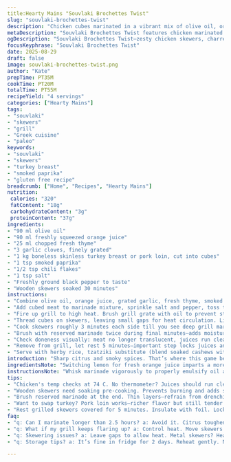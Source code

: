 ```yaml
---
title:Hearty Mains "Souvlaki Brochettes Twist"
slug: "souvlaki-brochettes-twist"
description: "Chicken cubes marinated in a vibrant mix of olive oil, orange juice, fresh thyme, and garlic, skewered and grilled over high heat until edges crisp up and juices seal in. The marinade includes a touch of smoked paprika and chili flakes for a subtle smoky heat. Served with charred pita, herbed rice, and a cooling cucumber-yogurt sauce. Dairy and gluten free with flexible meat options like pork loin or turkey breast."
metaDescription: "Souvlaki Brochettes Twist features chicken marinated in orange juice, grilled perfectly with charred pita and herbed rice. Flavorful and gluten free."
ogDescription: "Souvlaki Brochettes Twist—zesty chicken skewers, charred pita, herbed rice. An explosion of flavors, all gluten and dairy free!"
focusKeyphrase: "Souvlaki Brochettes Twist"
date: 2025-08-29
draft: false
image: souvlaki-brochettes-twist.png
author: "Kate"
prepTime: PT35M
cookTime: PT20M
totalTime: PT55M
recipeYield: "4 servings"
categories: ["Hearty Mains"]
tags:
- "souvlaki"
- "skewers"
- "grill"
- "Greek cuisine"
- "paleo"
keywords:
- "souvlaki"
- "skewers"
- "turkey breast"
- "smoked paprika"
- "gluten free recipe"
breadcrumb: ["Home", "Recipes", "Hearty Mains"]
nutrition: 
 calories: "320"
 fatContent: "18g"
 carbohydrateContent: "3g"
 proteinContent: "37g"
ingredients:
- "90 ml olive oil"
- "90 ml freshly squeezed orange juice"
- "25 ml chopped fresh thyme"
- "3 garlic cloves, finely grated"
- "1 kg boneless skinless turkey breast or pork loin, cut into cubes"
- "1 tsp smoked paprika"
- "1/2 tsp chili flakes"
- "1 tsp salt"
- "Freshly ground black pepper to taste"
- "Wooden skewers soaked 30 minutes"
instructions:
- "Combine olive oil, orange juice, grated garlic, fresh thyme, smoked paprika, chili flakes in a large bowl. Whisk vigorously until emulsified. Keep some marinade aside—around 60 ml; stash in fridge."
- "Add cubed meat to marinade mixture, sprinkle salt and pepper, toss thoroughly to coat every surface. Cover tightly, chill for 1.5 to 2.5 hours. Don’t marinate longer - citrus acid can toughen meat."
- "Fire up grill to high heat. Brush grill grate with oil to prevent sticking; best done just before cooking to avoid smoke flare-ups."
- "Thread cubes on skewers, leaving small gaps for heat circulation. Listen for sizzle when placed on grill—that’s the Maillard reaction starting."
- "Cook skewers roughly 3 minutes each side till you see deep grill marks, edges caramelizing. Flip frequently in last 8 minutes so meat cooks evenly—don’t overcrawl or drying will set in. Reduce heat to medium early, manage flare-ups."
- "Brush with reserved marinade twice during final minutes—adds moisture and builds layers of flavor. Avoid drenching; splash is key, not soaking."
- "Check doneness visually: meat no longer translucent, juices run clear, slight resistance when poked—firm but springy. Internal temp near 74 Celsius if using thermometer."
- "Remove from grill, let rest 5 minutes—important step locks juices and firms texture."
- "Serve with herby rice, tzatziki substitute (blend soaked cashews with cucumber, garlic, lemon), and grilled pita or flatbread. Citrus brightness cuts fat, spicy smoke warms the palate."
introduction: "Sharp citrus and smoky spices. That’s where this game begins. Forget heavy lemon—orange juice adds subtle sweetness, balances fire of chili flakes. Thyme, not oregano, freshens but in an earthier way. Marinate just enough to tenderize, never drown. Toss meat in marinade, keep it cold; heat is enemy until grill time. Metal or soaked wooden skewers hold shape, prevent flare-ups. Sizzle speaks through the smoke and flare—not just time, but sound tells when flipping. Be vigilant, tailor your grill temp, and watch meat transition from soft pink to firm ivory with appetizing grill marks. Brush on reserved marinade towards the end, builds glossy finish, amps flavor. Serve it up with charred pita and something cool. No cream? No problem. Cashews blended with cucumber replaces creamy, keeping texture moist but light. The flavors punch, balance, and complement without fuss or fillers."
ingredientsNote: "Switching lemon for fresh orange juice imparts a more complex, sweet acidity—gentler on poultry, less bite. Thyme replaces dried oregano for a greener, fresh herb note that mingles better with smoked paprika and chili flakes. Smoked paprika infuses subtle warmth and depth, replacing blandness silent oregano sometimes leaves behind. Chili flakes add nuanced heat. Salt is crucial; don’t cut corners. Proper salt penetration enhances tenderness and flavor. Garlic grated fine releases more juice, giving deeper aroma. Wood or metal skewers? Metal heats faster but wooden skewers soaked prevent burning and impart mild woodsy aroma. Always soak at least 30 minutes. Oil your grill well—prevents sticking. Any lean white meat works—turkey is a lighter alternative that holds marinade well; pork adds richness."
instructionsNote: "Whisk marinade vigorously to properly emulsify oil and citrus, ensuring full coating. Reserve part of marinade before adding meat to glaze later—marinade with raw meat can’t be reused unless heated. Marinate in fridge 1.5 to 2.5 hours max to avoid acidic breakdown toughening protein. Preheat grill thoroughly; cold grills cause sticking and uneven sears. Skip mega high flames after initial sear—reduce to medium to avoid charring. Flip skewers every 2 to 3 minutes. Listen for audible sizzle—indicator of crust forming. Visuals trump timer here. Moisture on surface evaporates, meat firms, color deepens—but avoid overcooking, which dries meat. Brush reserved marinade twice during last 4 minutes, applying in thin layers—creates glossy surface, infuses pockets of flavor without dripping into flames. Rest rest rest. Always rest grilled meats 5 to 7 minutes loosely tented with foil. Locks juices, finalizes texture. Skewers can stay hot after resting, so not a rush to serve immediately but don’t let cool completely."
tips:
- "Chicken's temp checks at 74 C. No thermometer? Juices should run clear. Color changes from pink to ivory. Brown crust = seared goodness. Got flare-ups? Move skewers away. Check every 2-3 minutes with audible sizzle."
- "Wooden skewers need soaking pre-cooking. Prevents burning and adds subtle aroma. Metal? More durable but watch heat distribution. Marinate max 2.5 hours. Longer? Meat toughens. Salt helps flavor and keeps moisture—don’t skimp."
- "Brush reserved marinade at the end. Thin layers—refrain from drenching. Creates glaze and boosts flavor. If meat appears dry, flip and brush lightly, keep cooking. Avoid overcooking. Watch grill heat closely; control it."
- "Want to swap turkey? Pork loin works—richer flavor but still tender. Orange juice is milder than lemon. Adds sweetness too. Fresh thyme—not oregano—flavors change but stickiness? Add less oil—it’s about balance."
- "Rest grilled skewers covered for 5 minutes. Insulate with foil. Locks in juices, firms meat. Skewers still warm. Don't rush serving. Remove from skewer for easier dining—slicing adds texture contrast."
faq:
- "q: Can I marinate longer than 2.5 hours? a: Avoid it. Citrus toughens protein. Stick to max time. Better taste from shorter marination."
- "q: What if my grill keeps flaring up? a: Control heat. Move skewers to cooler areas. Avoid charring. Brush with oil prior. Adjust temp mid-cook."
- "q: Skewering issues? a: Leave gaps to allow heat. Metal skewers? Heat exchanges faster; might conduct too much. Wood skewers can burn."
- "q: Storage tips? a: It’s fine in fridge for 2 days. Reheat gently. No microwave—keep juiciness. Grill or pan-fry to revive flavor."

---
```

